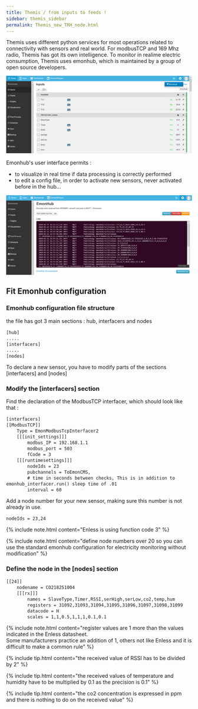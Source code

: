 ```yaml
---
title: Themis / from inputs to feeds !
sidebar: themis_sidebar
permalink: Themis_new_TRH_node.html
---
```


Themis uses different python services for most operations related to connectivity with sensors and real world. For modbusTCP and 169 Mhz radio, Themis has got its own intelligence. To monitor in realime electric consumption, Themis uses emonhub, which is maintained by a group of open source developers.

![go to emonhub UI](emonhub1.png)

Emonhub's user interface permits :
- to visualize in real time if data processing is correctly performed
- to edit a config file, in order to activate new sensors, never activated before in the hub...

![emonhub UI](emonhub2.png)

## Fit Emonhub configuration

### Emonhub configuration file structure

the file has got 3 main sections : hub, interfacers and nodes

```
[hub]
.....
[interfacers]
.....
[nodes]
```

To declare a new sensor, you have to modify parts of the sections [interfacers] and [nodes] 

### Modify the [interfacers] section

Find the declaration of the ModbusTCP interfacer, which should look like that :

```
[interfacers]
[[ModbusTCP]]
    Type = EmonModbusTcpInterfacer2
    [[[init_settings]]]
        modbus_IP = 192.168.1.1
        modbus_port = 503
        fCode = 3
    [[[runtimesettings]]]
        nodeIds = 23
        pubchannels = ToEmonCMS,
        # time in seconds between checks, This is in addition to emonhub_interfacer.run() sleep time of .01
        interval = 60
```

Add a node number for your new sensor, making sure this number is not already in use.

```
nodeIds = 23,24
```

{% include note.html content="Enless is using function code 3" %}

{% include note.html content="define node numbers over 20 so you can use the standard emonhub configuration for electricity monitoring without modification" %}

### Define the node in the [nodes] section

```
[[24]]
    nodename = CO218251004
    [[[rx]]]
        names = SlaveType,Timer,RSSI,serHigh,serLow,co2,temp,hum
        registers = 31092,31093,31094,31095,31096,31097,31098,31099
        datacode = H
        scales = 1,1,0.5,1,1,1,0.1,0.1
```

{% include note.html content="register values are 1 more than the values indicated in the Enless datasheet.
<br>Some manufacturers practice an addition of 1, others not like Enless and it is difficult to make a common rule" %}

{% include tip.html content="the received value of RSSI has to be divided by 2" %}

{% include tip.html content="the received values of temperature and humidity have to be multiplied by 0.1 as the precision is 0.1" %}

{% include tip.html content="the co2 concentration is expressed in ppm and there is nothing to do on the received value" %}
